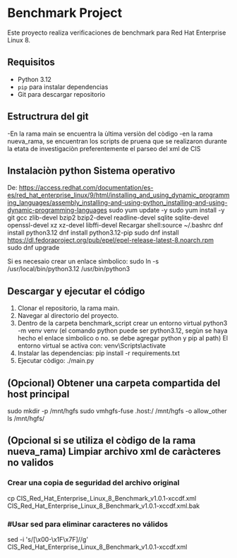 # Benchmark Project

Este proyecto realiza verificaciones de benchmark para Red Hat Enterprise Linux 8.

## Requisitos

- Python 3.12
- `pip` para instalar dependencias
- Git para descargar repositorio

## Estructrura del git
-En la rama main se encuentra la ùltima versiòn del còdigo
-en la rama nueva_rama, se encuentran los scripts de pruena que se realizaron durante la etata de investigaciòn
preferentemente el parseo del xml de CIS


## Instalaciòn python Sistema operativo
De: https://access.redhat.com/documentation/es-es/red_hat_enterprise_linux/9/html/installing_and_using_dynamic_programming_languages/assembly_installing-and-using-python_installing-and-using-dynamic-programming-languages
sudo yum update -y
sudo yum install -y git gcc zlib-devel bzip2 bzip2-devel readline-devel sqlite sqlite-devel openssl-devel xz xz-devel libffi-devel
Recargar shell:source ~/.bashrc
dnf install python3.12
dnf install python3.12-pip
sudo dnf install https://dl.fedoraproject.org/pub/epel/epel-release-latest-8.noarch.rpm
sudo dnf upgrade

Si es necesaio crear un enlace sìmbolico:
sudo ln -s /usr/local/bin/python3.12 /usr/bin/python3



## Descargar y ejecutar el código
1. Clonar el repositorio, la rama main.
2. Navegar al directorio del proyecto.
3. Dentro de la carpeta benchmark_script crear un entorno virtual
python3 -m venv venv (el comando python puede ser python3.12, segùn se haya hecho el enlace sìmbolico o no. se debe agregar python y pip al path)
El entorno virtual se activa con: venv\Scripts\activate         
4. Instalar las dependencias:
      pip install -r requirements.txt
5. Ejecutar còdigo:
 ./main.py


## (Opcional) Obtener una carpeta compartida del host principal
sudo mkdir -p /mnt/hgfs
sudo vmhgfs-fuse .host:/ /mnt/hgfs -o allow_other
ls /mnt/hgfs/


## (Opcional si se utiliza el còdigo de la rama nueva_rama) Limpiar archivo xml de caràcteres no validos
### Crear una copia de seguridad del archivo original
cp CIS_Red_Hat_Enterprise_Linux_8_Benchmark_v1.0.1-xccdf.xml CIS_Red_Hat_Enterprise_Linux_8_Benchmark_v1.0.1-xccdf.xml.bak

### #Usar sed para eliminar caracteres no válidos
sed -i 's/[\x00-\x1F\x7F]//g' CIS_Red_Hat_Enterprise_Linux_8_Benchmark_v1.0.1-xccdf.xml


